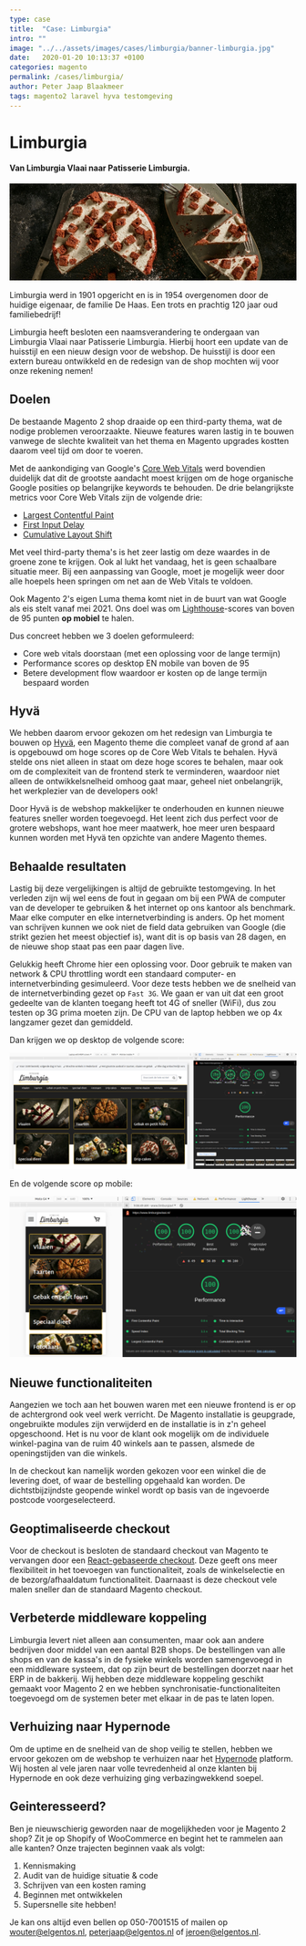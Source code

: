 ```yaml
---
type: case
title:  "Case: Limburgia"
intro: ""
image: "../../assets/images/cases/limburgia/banner-limburgia.jpg"
date:   2020-01-20 10:13:37 +0100
categories: magento
permalink: /cases/limburgia/
author: Peter Jaap Blaakmeer
tags: magento2 laravel hyva testomgeving
---
```

# Limburgia

#### Van Limburgia Vlaai naar Patisserie Limburgia.

![Limburgia](../../assets/images/cases/limburgia/banner-limburgia.jpg)

Limburgia werd in 1901 opgericht en is in 1954 overgenomen door de huidige eigenaar, de familie De Haas. Een trots en prachtig 120 jaar oud familiebedrijf!

Limburgia heeft besloten een naamsverandering te ondergaan van Limburgia Vlaai naar Patisserie Limburgia. Hierbij hoort een update van de huisstijl en een nieuw design voor de webshop. De huisstijl is door een extern bureau ontwikkeld en de redesign van de shop mochten wij voor onze rekening nemen!

## Doelen

De bestaande Magento 2 shop draaide op een third-party thema, wat de nodige problemen veroorzaakte. Nieuwe features waren lastig in te bouwen vanwege de slechte kwaliteit van het thema en Magento upgrades kostten daarom veel tijd om door te voeren.

Met de aankondiging van Google's [Core Web Vitals](https://web.dev/vitals/) werd bovendien duidelijk dat dit de grootste aandacht moest krijgen om de hoge organische Google posities op belangrijke keywords te behouden. De drie belangrijkste metrics voor Core Web Vitals zijn de volgende drie:

- [Largest Contentful Paint](https://web.dev/lcp/)
- [First Input Delay](https://web.dev/fid/)
- [Cumulative Layout Shift](https://web.dev/cls/)

Met veel third-party thema's is het zeer lastig om deze waardes in de groene zone te krijgen. Ook al lukt het vandaag, het is geen schaalbare situatie meer. Bij een aanpassing van Google, moet je mogelijk weer door alle hoepels heen springen om net aan de Web Vitals te voldoen.

Ook Magento 2's eigen Luma thema komt niet in de buurt van wat Google als eis stelt vanaf mei 2021. Ons doel was om [Lighthouse](https://web.dev/measure/)-scores van boven de 95 punten **op mobiel** te halen.

Dus concreet hebben we 3 doelen geformuleerd:

- Core web vitals doorstaan (met een oplossing voor de lange termijn)
- Performance scores op desktop EN mobile van boven de 95
- Betere development flow waardoor er kosten op de lange termijn bespaard worden

## Hyvä

We hebben daarom ervoor gekozen om het redesign van Limburgia te bouwen op [Hyvä](https://hyva.io), een Magento theme die compleet vanaf de grond af aan is opgebouwd om hoge scores op de Core Web Vitals te behalen. Hyvä stelde ons niet alleen in staat om deze hoge scores te behalen, maar ook om de complexiteit van de frontend sterk te verminderen, waardoor niet alleen de ontwikkelsnelheid omhoog gaat maar, geheel niet onbelangrijk, het werkplezier van de developers ook!

Door Hyvä is de webshop makkelijker te onderhouden en kunnen nieuwe features sneller worden toegevoegd. Het leent zich dus perfect voor de grotere webshops, want hoe meer maatwerk, hoe meer uren bespaard kunnen worden met Hyvä ten opzichte van andere Magento themes.

## Behaalde resultaten

Lastig bij deze vergelijkingen is altijd de gebruikte testomgeving. In het verleden zijn wij wel eens de fout in gegaan om bij een PWA de computer van de developer te gebruiken & het internet op ons kantoor als benchmark. Maar elke computer en elke internetverbinding is anders. Op het moment van schrijven kunnen we ook niet de field data gebruiken van Google (die strikt gezien het meest objectief is), want dit is op basis van 28 dagen, en de nieuwe shop staat pas een paar dagen live.

Gelukkig heeft Chrome hier een oplossing voor. Door gebruik te maken van network & CPU throttling wordt een standaard computer- en internetverbinding gesimuleerd. Voor deze tests hebben we de snelheid van de internetverbinding gezet op `Fast 3G`. We gaan er van uit dat een groot gedeelte van de klanten toegang heeft tot 4G of sneller (WiFi), dus zou testen op 3G prima moeten zijn. De CPU van de laptop hebben we op 4x langzamer gezet dan gemiddeld.

Dan krijgen we op desktop de volgende score:

![Lighthouse scores Limburgia](../../assets/images/cases/limburgia/lighthouse-desktop.png)

En de volgende score op mobile:

![Lighthouse scores Limburgia](../../assets/images/cases/limburgia/lighthouse-mobile.png)

## Nieuwe functionaliteiten

Aangezien we toch aan het bouwen waren met een nieuwe frontend is er op de achtergrond ook veel werk verricht. De Magento installatie is geupgrade, ongebruikte modules zijn verwijderd en de installatie is in z'n geheel opgeschoond. Het is nu voor de klant ook mogelijk om de individuele winkel-pagina van de ruim 40 winkels aan te passen, alsmede de openingstijden van die winkels.

In de checkout kan namelijk worden gekozen voor een winkel die de levering doet, of waar de bestelling opgehaald kan worden. De dichtstbijzijndste geopende winkel wordt op basis van de ingevoerde postcode voorgeselecteerd.

## Geoptimaliseerde checkout

Voor de checkout is besloten de standaard checkout van Magento te vervangen door een [React-gebaseerde checkout](https://github.com/hyva-themes/magento2-hyva-checkout). Deze geeft ons meer flexibiliteit in het toevoegen van functionaliteit, zoals de winkelselectie en de bezorg/afhaaldatum functionaliteit. Daarnaast is deze checkout vele malen sneller dan de standaard Magento checkout.

## Verbeterde middleware koppeling

Limburgia levert niet alleen aan consumenten, maar ook aan andere bedrijven door middel van een aantal B2B shops. De bestellingen van alle shops en van de kassa's in de fysieke winkels worden samengevoegd in een middleware systeem, dat op zijn beurt de bestellingen doorzet naar het ERP in de bakkerij. Wij hebben deze middleware koppeling geschikt gemaakt voor Magento 2 en we hebben synchronisatie-functionaliteiten toegevoegd om de systemen beter met elkaar in de pas te laten lopen.

## Verhuizing naar Hypernode

Om de uptime en de snelheid van de shop veilig te stellen, hebben we ervoor gekozen om de webshop te verhuizen naar het [Hypernode](https://www.hypernode.com) platform. Wij hosten al vele jaren naar volle tevredenheid al onze klanten bij Hypernode en ook deze verhuizing ging verbazingwekkend soepel.

## Geinteresseerd?

Ben je nieuwschierig geworden naar de mogelijkheden voor je Magento 2 shop? Zit je op Shopify of WooCommerce en begint het te rammelen aan alle kanten? Onze trajecten beginnen vaak als volgt:

1. Kennismaking
2. Audit van de huidige situatie & code
3. Schrijven van een kosten raming
4. Beginnen met ontwikkelen
5. Supersnelle site hebben!

Je kan ons altijd even bellen op 050-7001515 of mailen op [wouter@elgentos.nl](mailto:wouter@elgentos.nl), [peterjaap@elgentos.nl](mailto:peterjaap@elgentos.nl) of [jeroen@elgentos.nl](mailto:jeroen@elgentos.nl).
